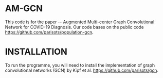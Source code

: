# AM-GCN
This code is for the paper -- Augmented Multi-center Graph Convolutional Network for COVID-19 Diagnosis.
Our code bases on the public code https://github.com/parisots/population-gcn.

# INSTALLATION
To run the programme, you will need to install the implementation of graph convolutional networks (GCN) by Kipf et al. https://github.com/parisots/gcn.
